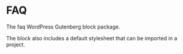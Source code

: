 # FAQ

The faq WordPress Gutenberg block package.

The block also includes a default stylesheet that can be imported in a project.